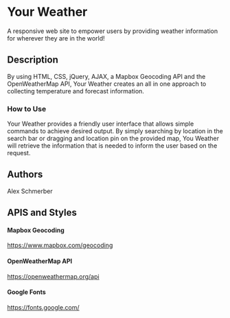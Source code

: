 # Your Weather

A responsive web site to empower users by providing weather information for wherever they are in the world!

## Description

By using HTML, CSS, jQuery, AJAX, a Mapbox Geocoding API and the OpenWeatherMap API, Your Weather creates an all in one approach to collecting temperature and forecast information.

### How to Use

Your Weather provides a friendly user interface that allows simple commands to achieve desired output. 
By simply searching by location in the search bar or dragging and location pin on the provided map, You Weather will retrieve the information that is needed to inform the user based on the request.

## Authors

Alex Schmerber

## APIS and Styles

#### Mapbox Geocoding
https://www.mapbox.com/geocoding

#### OpenWeatherMap API
https://openweathermap.org/api

#### Google Fonts
https://fonts.google.com/
